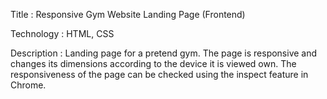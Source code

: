 Title : Responsive Gym Website Landing Page (Frontend)

Technology : HTML, CSS

Description :  Landing page for a pretend gym. The page is responsive and changes its dimensions according to the device it is viewed own. The responsiveness of the page can be checked using the inspect feature in Chrome. 
